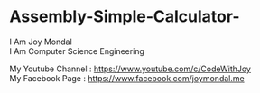 # Assembly-Simple-Calculator-
I Am Joy Mondal </br>
I Am Computer Science Engineering

My Youtube Channel : https://www.youtube.com/c/CodeWithJoy </br>
My Facebook Page : https://www.facebook.com/joymondal.me
